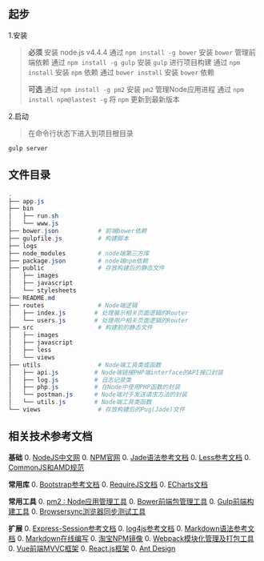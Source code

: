 起步
---
1.安装
> **必须**
> 安装 node.js v4.4.4
> 通过 `npm install -g bower` 安装 `bower` 管理前端依赖
> 通过 `npm install -g gulp` 安装 `gulp` 进行项目构建
> 通过 `npm install` 安装 `npm` 依赖
> 通过 `bower install` 安装 `bower` 依赖
> 
> **可选**
> 通过 `npm install -g pm2` 安装 `pm2` 管理Node应用进程
> 通过 `npm install npm@lastest -g` 将 `npm` 更新到最新版本

2.启动
> 在命令行状态下进入到项目根目录
``` shell
gulp server
```

文件目录
----
```powershell
.
├── app.js
├── bin
│   ├── run.sh
│   └── www.js
├── bower.json           # 前端bower依赖
├── gulpfile.js          # 构建脚本
├── logs
├── node_modules         # node端第三方库
├── package.json         # node端npm依赖
├── public               # 存放构建后的静态文件
│   ├── images
│   ├── javascript
│   └── stylesheets
├── README.md
├── routes               # Node端逻辑
│   ├── index.js        # 处理展示相关页面逻辑的Router
│   └── users.js        # 处理用户相关页面逻辑的Router
├── src                  # 构建前的静态文件
│   ├── images
│   ├── javascript
│   ├── less
│   └── views
├── utils                # Node端工具类或函数
│   ├── api.js          # Node端链接PHP端interface的API接口封装
│   ├── log.js          # 日志记录类
│   ├── php.js          # 在Node中使用PHP函数的封装
│   └── postman.js      # Node端对于发送请求方法的封装
│   └── utils.js        # Node端工具类函数
└── views                # 存放构建后的Pug(Jade)文件

```

相关技术参考文档
---------------
**基础**
0. [NodeJS中文网](http://nodejs.cn/)
0. [NPM官网](https://www.npmjs.com)
0. [Jade语法参考文档](http://naltatis.github.io/jade-syntax-docs/)
0. [Less参考文档](http://lesscss.cn/)
0. [CommonJS和AMD规范](http://javascript.ruanyifeng.com/nodejs/module.html)

**常用库**
0. [Bootstrap参考文档](http://v3.bootcss.com/)
0. [RequireJS文档](http://www.requirejs.cn/)
0. [ECharts文档](http://echarts.baidu.com/examples.html)

**常用工具**
0. [pm2 : Node应用管理工具](https://www.npmjs.com/package/pm2)
0. [Bower前端包管理工具](https://bower.io/)
0. [Gulp前端构建工具](http://www.gulpjs.com.cn/)
0. [Browsersync浏览器同步测试工具](http://www.browsersync.cn/)

**扩展**
0. [Express-Session参考文档](https://www.npmjs.com/package/express-session)
0. [log4js参考文档](https://github.com/nomiddlename/log4js-node/wiki)
0. [Markdown语法参考文档](http://wowubuntu.com/markdown)
0. [Markdown在线编写](https://maxiang.io/)
0. [淘宝NPM镜像](https://npm.taobao.org/)
0. [Webpack模块化管理及打包工具](http://webpackdoc.com/)
0. [Vue前端MVVC框架](http://cn.vuejs.org/)
0. [React.js框架](http://reactjs.cn/react/docs/getting-started-zh-CN.html)
0. [Ant Design](https://ant.design/)